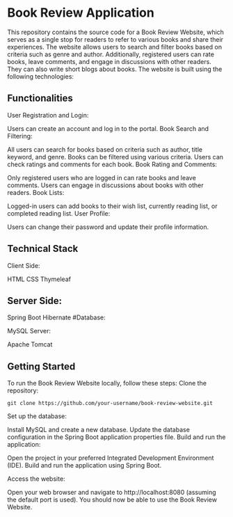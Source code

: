# Book Review Application
This repository contains the source code for a Book Review Website, which serves as a single stop for readers to refer to various books and share their experiences. The website allows users to search and filter books based on criteria such as genre and author. Additionally, registered users can rate books, leave comments, and engage in discussions with other readers. They can also write short blogs about books. The website is built using the following technologies:

## Functionalities
User Registration and Login:

Users can create an account and log in to the portal.
Book Search and Filtering:

All users can search for books based on criteria such as author, title keyword, and genre.
Books can be filtered using various criteria.
Users can check ratings and comments for each book.
Book Rating and Comments:

Only registered users who are logged in can rate books and leave comments.
Users can engage in discussions about books with other readers.
Book Lists:

Logged-in users can add books to their wish list, currently reading list, or completed reading list.
User Profile:

Users can change their password and update their profile information.
## Technical Stack
Client Side:

HTML
CSS
Thymeleaf

## Server Side:

Spring Boot
Hibernate
#Database:

MySQL
Server:

Apache Tomcat
## Getting Started
To run the Book Review Website locally, follow these steps:
Clone the repository:

`git clone https://github.com/your-username/book-review-website.git`

Set up the database:

Install MySQL and create a new database.
Update the database configuration in the Spring Boot application properties file.
Build and run the application:

Open the project in your preferred Integrated Development Environment (IDE).
Build and run the application using Spring Boot.

Access the website:

Open your web browser and navigate to http://localhost:8080 (assuming the default port is used).
You should now be able to use the Book Review Website.